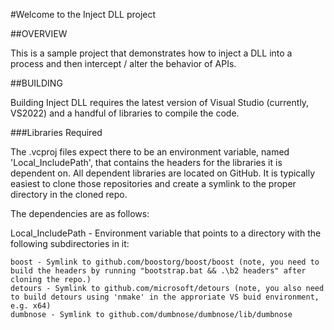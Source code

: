 #Welcome to the Inject DLL project

##OVERVIEW

This is a sample project that demonstrates how to inject a DLL into a process and then intercept / alter the behavior of APIs. 

##BUILDING

Building Inject DLL requires the latest version of Visual Studio (currently, VS2022) and a handful of libraries to compile the code.

###Libraries Required

The .vcproj files expect there to be an environment variable, named 'Local_IncludePath', that contains the headers for the libraries it is dependent on. 
All dependent libraries are located on GitHub. It is typically easiest to clone those repositories and create a symlink to the proper directory in the cloned repo.

The dependencies are as follows:

Local_IncludePath - Environment variable that points to a directory with the following subdirectories in it:

	boost - Symlink to github.com/boostorg/boost/boost (note, you need to build the headers by running "bootstrap.bat && .\b2 headers" after cloning the repo.)
	detours - Symlink to github.com/microsoft/detours (note, you also need to build detours using 'nmake' in the approriate VS buid environment, e.g. x64)
	dumbnose - Symlink to github.com/dumbnose/dumbnose/lib/dumbnose

